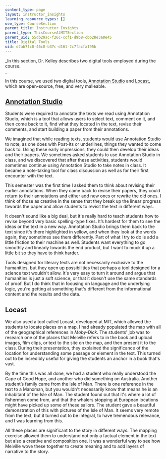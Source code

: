 ```yaml
---
content_type: page
layout: instructor_insights
learning_resource_types: []
ocw_type: CourseSection
parent_title: Instructor Insights
parent_type: ThisCourseAtMITSection
parent_uid: 55db29ac-f26c-ccf1-d9b8-cbb28e3a0e45
title: Digital Tools
uid: d2ab7fc0-46c8-b37c-d161-2c7facfa195b
---
```


_In this section, Dr. Kelley describes two digital tools employed during the course.  
_

In this course, we used two digital tools, [Annotation Studio](http://www.annotationstudio.org/) and [Locast](http://mobile.mit.edu/projects/open-locast-framework/), which are open-source, free, and very malleable.

[Annotation Studio](http://annotationstudio.org)
------------------------------------------------

Students were required to annotate the texts we read using Annotation Studio, which is a tool that allows users to select text, comment on it, and then come back to it, find what they located in the text, revise their comments, and start building a paper from their annotations.

We imagined that while reading texts, students would use Annotation Studio to note, as one does with Post-Its or underlines, things they wanted to come back to. Using these early impressions, they could then develop their ideas and their papers. We sometimes asked students to use Annotation Studio in class, and we discovered that after these activities, students would sometimes continue using Annotation Studio to take notes in class. It became a note-taking tool for class discussion as well as for their first encounter with the text.

This semester was the first time I asked them to think about revising their earlier annotations. When they came back to revise their papers, they could return to their annotations and either add new ones or rewrite the old ones. I think of those as creative in the sense that they break up the linear progress towards the paper and allow students to revisit the text in different ways.

It doesn't sound like a big deal, but it's really hard to teach students how to revise beyond very basic spelling-type fixes. It’s hardest for them to see the ideas or the text in a new way. Annotation Studio brings them back to the text since it's there highlighted in yellow, and when they look at the words again, they sometimes see them differently. Part of what I try to do is add a little friction to their machine as well. Students want everything to go smoothly and linearly towards the end product, but I want to muck it up a little bit so they have to think harder.

Tools designed for literary texts are not necessarily exclusive to the humanities, but they open up possibilities that perhaps a tool designed for a science text wouldn't allow. It's very easy to turn it around and argue that humanities is just a soft science, or that it doesn't use the same standards of proof. But I do think that in focusing on language and the underlying logic, you're getting at something that's different from the informational content and the results and the data.

Locast
------

We also used a tool called Locast, developed at MIT, which allowed the students to locate places on a map. I had already populated the map with all of the geographical references in _Moby-Dick_. The students' job was to research one of the places that Melville refers to in the book and upload images, film clips, or text to the site on the map, and then present it to the class. During their presentation, they explained the significance of the location for understanding some passage or element in the text. This turned out to be incredibly useful for giving the students an anchor in a book that's vast.

By the time this was all done, we had a student who really understood the Cape of Good Hope, and another who did something on Australia. Another student’s family came from the Isle of Man. There is one reference in the text to a Manxman, but you wouldn't necessarily know that means he is an inhabitant of the Isle of Man. The student found out that it's where a lot of fishermen come from, and that the whalers stopping at European locations might have picked up some of these sailors. The student gave a beautiful demonstration of this with pictures of the Isle of Man. It seems very remote from the text, but it turned out to be integral, to have tremendous relevance, and I was learning from this.  
  
All these places are significant to the story in different ways. The mapping exercise allowed them to understand not only a factual element in the text but also a creative and composition one. It was a wonderful way to see how Melville wove these together to create meaning and to add layers of narrative to the story.